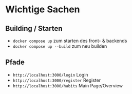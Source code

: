 # Wichtige Sachen

## Building / Starten
- ```docker compose up``` zum starten des front- & backends
- ```docker compose up --build``` zum neu builden

## Pfade

- ```http://localhost:3000/login``` Login
- ```http://localhost:3000/register``` Register
- ```http://localhost:3000/habits``` Main Page/Overview